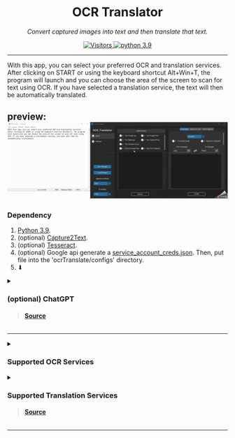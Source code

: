 <p align="center">
  <h1 align="center">OCR Translator</h1>
  <p align="center"><i>Convert captured images into text and then translate that text.</i></p>
</p>

<p align="center">
   <a href="https://github.com/Azornes/ocrTranslator">
    <img alt="Visitors" src="https://shields-io-visitor-counter.herokuapp.com/badge?page=Azornes.ocrTranslator&color=1D70B8&logo=GitHub&logoColor=FFFFFF&style=flat-square">
   </a>
  <a href="https://www.python.org/">
    <img alt="python 3.9" src="https://img.shields.io/badge/python-3.9-3776AB?logo=Python&logoColor=FFFFFF&style=flat-square">
   </a>
</p>

---
With this app, you can select your preferred OCR and translation services. After clicking on START or using the keyboard shortcut Alt+Win+T, the program will launch and you can choose the area of the screen to scan for text using OCR. If you have selected a translation service, the text will then be automatically translated.

preview:
![](documentation_images/Showrun.gif)
---
### Dependency
1. [Python 3.9](https://www.python.org/downloads/release/python-390/).
2. (optional) [Capture2Text](https://sourceforge.net/projects/capture2text/).
3. (optional) [Tesseract](https://github.com/UB-Mannheim/tesseract/wiki).
4. (optional) Google api generate a [service_account_creds.json](https://developers.google.com/workspace/guides/create-credentials). Then, put file into the 'ocrTranslate/configs' directory.
5. 	⬇
<details>
<summary>

### (optional) ChatGPT
> #### [Source](https://github.com/acheong08/ChatGPT)
</summary>

## Configuration
1. Create account on [OpenAI's ChatGPT](https://chat.openai.com/)
2. Save your email and password
### Authentication method: (Choose 1 and paste to app settings)
#### - Email/Password
Not supported for Google/Microsoft accounts
#### - Session token
1. Login in to https://chat.openai.com
2. Open the console in Google Chrome -> Application -> Storage -> Cookies -> https://chat.openai.com -> Get the value from __Secure-next-auth.session-token
#### - Access token
https://chat.openai.com/api/auth/session

</details>

---

<details>
<summary>

### Supported OCR Services
</summary>

| ID  | OCR                                                                                                   | Internet/Local | Status |
|-----|-------------------------------------------------------------------------------------------------------|----------------|--------|
| 1   | [Google Vision Api](https://cloud.google.com/vision/docs/ocr)                                         | Internet       | stable |
| 2   | [Google Vision Free Demo](https://cloud.google.com/vision/docs/drag-and-drop)                         | Internet       | stable |
| 3   | [Baidu Api](https://intl.cloud.baidu.com/product/ocr.html)                                            | Internet       | stable |
| 4   | [Windows OCR](https://learn.microsoft.com/en-us/uwp/api/windows.media.ocr.ocrengine?view=winrt-22621) | Local          | stable |
| 5   | [Capture2Text](https://capture2text.sourceforge.net/)                                                 | Local          | stable |
| 6   | [Tesseract](https://tesseract-ocr.github.io/tessdoc/)                                                 | Local          | stable |
| 7   | [RapidOCR](https://github.com/RapidAI/RapidOCR)                                                       | Local          | stable |
</details>


<details>
<summary>

### Supported Translation Services
> #### [Source](https://github.com/uliontse/translators)
</summary>

| ID  | Translator                                                    | Number of Supported Languages | Advantage                                                                                   | Service                                                                                                | Status                          |
|-----|---------------------------------------------------------------|-------------------------------|---------------------------------------------------------------------------------------------|--------------------------------------------------------------------------------------------------------|---------------------------------|
| 1   | [Niutrans](https://niutrans.com/trans)                        | 302                           | support the most languages in the world                                                     | [Northeastern University](http://english.neu.edu.cn/) / [Niutrans](https://github.com/NiuTrans), China | /                               |
| 2   | [Alibaba](https://translate.alibaba.com)                      | 221                           | support most languages, support professional field                                          | [Alibaba](https://damo.alibaba.com/about?lang=en), China                                               | stable                          |
| 3   | [Baidu](https://fanyi.baidu.com)                              | 201                           | support most languages, support professional field, support Classical Chinese               | [Baidu](https://ir.baidu.com/company-overview), China                                                  | stable                          |
| 4   | [Iciba](https://www.iciba.com/fy)                             | 187                           | support the most languages in the world                                                     | [Kingsoft](https://www.wps.com/about-us/) / [Xiaomi](https://www.mi.com/us/about/), China              | stable                          |
| 5   | [MyMemory](https://mymemory.translated.net)                   | 151                           | support the most languages in the world, good at Creole English, Creole French              | [Translated](https://translatedlabs.com/welcome), Italy                                                | stable                          |
| 6   | [Iflytek](https://fanyi.xfyun.cn/console/trans/text)          | 140                           | support the most languages in the world                                                     | [Iflytek](https://www.iflytek.com/en/about-us.html), China                                             | /                               |
| 7   | [Google](https://translate.google.com)                        | 134                           | support more languages in the world                                                         | [Google](https://about.google/), America                                                               | stable(offline in China inland) |
| 8   | [VolcEngine](https://translate.volcengine.com)                | 122                           | support more languages in the world, support professional field                             | [ByteDance](https://www.bytedance.com/en/), China                                                      | /                               |
| 9   | [Lingvanex](https://lingvanex.com/demo)                       | 112                           | support translation of different regions but the same language                              | [Lingvanex](https://lingvanex.com/about-us/), Cyprus                                                   | stable                          |
| 10  | [Bing](https://www.bing.com/Translator)                       | 110                           | support more languages in the world                                                         | [Microsoft](https://www.microsoft.com/en-us/about), America                                            | stable                          |
| 11  | [Yandex](https://translate.yandex.com)                        | 102                           | support more languages in the world, support word to emoji                                  | [Yandex](https://yandex.com/company/), Russia                                                          | /                               |
| 12  | [Itranslate](https://itranslate.com/webapp)                   | 101                           | support translation of different regions but the same language, such as en-US, en-UK, en-AU | [Itranslate](https://itranslate.com/about), Austria                                                    | stable                          |
| 13  | [Sogou](https://fanyi.sogou.com)                              | 61                            | support more languages in the world                                                         | [Tencent](https://www.tencent.com/en-us/about.html), China                                             | stable                          |
| 14  | [ModernMt](https://www.modernmt.com/translate)                | 56                            | open-source, support more languages in the world                                            | [Modernmt](https://github.com/modernmt) / [Translated](https://translatedlabs.com/welcome), Italy      | stable                          |
| 15  | [Reverso](https://www.reverso.net/text-translation)           | 42                            | popular on Mac and Iphone                                                                   | [Reverso](https://www.corporate-translation.reverso.com/about-us), France                              | stable                          |
| 16  | [Deepl](https://www.deepl.com/translator)                     | 27                            | high quality to translate but response slowly                                               | [Deepl](https://jobs.deepl.com/l/en), Germany                                                          | stable                          |
| 17  | [QQTranSmart](https://transmart.qq.com)                       | 22                            | support main languages                                                                      | [Tencent](https://www.tencent.com/en-us/about.html), China                                             | stable                          |
| 18  | [TranslateCom](https://www.translate.com/machine-translation) | 21                            | good at English translation                                                                 | [TranslateCom](https://www.translate.com/about-us), America                                            | stable                          |
| 19  | [QQFanyi](https://fanyi.qq.com)                               | 17                            | support main languages                                                                      | [Tencent](https://www.tencent.com/en-us/about.html), China                                             | stable                          |
| 20  | [Argos](https://translate.argosopentech.com)                  | 17                            | open-source                                                                                 | [Argos](https://github.com/argosopentech) / [Libre](https://github.com/LibreTranslate), America        | stable                          |
| 21  | [Youdao](https://ai.youdao.com/product-fanyi-text.s)          | 15                            | support main languages, high quality                                                        | [Netease](https://ir.netease.com/company-overview/corporate-profile), China                            | stable                          |
| 22  | [Papago](https://papago.naver.com)                            | 15                            | good at Korean translation                                                                  | [Naver](https://www.navercorp.com/en/naver/company), South Korea                                       | stable                          |
| 23  | [Iflyrec](https://fanyi.iflyrec.com)                          | 12                            | good at Chinese translation                                                                 | [Iflytek](https://www.iflytek.com/en/about-us.html), China                                             | stable                          |
| 24  | [Caiyun](https://fanyi.caiyunapp.com)                         | 7                             | high quality to translate but response slowly, support professional field                   | [ColorfulClouds](http://caiyunapp.com/jobs/), China                                                    | stable                          |
| 25  | [Mglip](http://fy.mglip.com/pc)                               | 3                             | good at Mongolia translation                                                                | [Inner Mongolia University](https://www.imu.edu.cn/yw/Home.htm), China                                 | stable                          |
| 26  | [Utibet](http://mt.utibet.edu.cn/mt)                          | 2                             | good at Tibet translation                                                                   | [Tibet University](http://www.utibet.edu.cn/), China                                                   |                                 |

</details>

---
